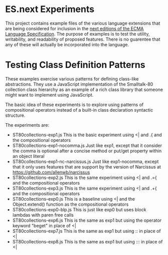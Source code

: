 # ES.next Experiments

This project contains example files of the various language extensions that are being considered for inclusion in the [next editions of the ECMA Language Specification](http://wiki.ecmascript.org/doku.php?id=harmony:harmony).
The purpose of examples is to test the utility, writability, and readability of proposed features.
There is no guarentee that any of these will actually be incorporated into the language. 


# Testing Class Definition Patterns

These examples exercise various patterns for defining class-like abstractions.  They use a
JavaScript implementation of the Smalltalk-80 collection class hierarchy as an example of a
rich class library that someone might want to implement using JavaScript.

The basic idea of these experiments is to explore using patterns of compositional operators instead of a built-in class declaration syntactic structure.

The experiments are:

 * ST80collections-exp1.js This is the basic experiment using <| and .{ and the compositional operators
 * ST80collections-exp1-nocomma.js Just like exp1, except that it consider the comma is optional after a concise method or put/get property within an object literal
 * ST80collections-exp1-nc-narcissus.js Just like exp1-nocomma, except that it only uses features that are support by the version of Narcissus at <https://github.com/allenwb/narcissus>
 * ST80collections-exp2.js This is the same experiment using <| and .={ and the compositional operators
 * ST80collections-exp3.js This is the same experiment using <| and .+{ and the compositional operators
 * ST80collections-exp0.js This is a baseline  using <| and the Object.extend() function as the compositional operators
 * ST80collections-exp0-blp.js This is just like exp0 but uses block lambdas with paren free calls
 * ST80collections-exp6.js This is the same as exp1 but using the operator keyword "beget" in place of <| 
 * ST80collections-exp7.js This is the same as exp1 but using :: in place of <| 
 * ST80collections-exp8.js This is the same as exp1 but using ::: in place of <| 

